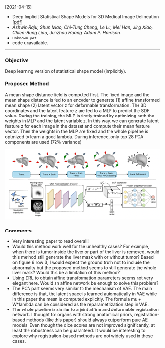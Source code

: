[2021-04-16]
- Deep Implicit Statistical Shape Models for 3D Medical Image Delineation [[pdf]](https://arxiv.org/pdf/2104.02847.pdf) 
- *Ashwin Raju, Shun Miao, Chi-Tung Cheng, Le Lu, Mei Han, Jing Xiao, Chien-Hung Liao, Junzhou Huang, Adam P. Harrison*
- `Unknown yet`
- code unavailable.

****

### Objective
Deep learning version of statistical shape model (implicitly).

### Proposed Method
A mean shape distance field is computed first. The fixed image and the mean shape distance is fed to an encoder to generate (1) affine transformed mean shape (2) latent vector z for deformable transformation. The 3D coordinates and the latent feature z are fed to a MLP to predict the SDF value. During the training, the MLP is firstly trained by optimizing both the weights in MLP and the latent variable z. In this way, we can generate latent feature z for each image in the dataset and compute their mean feature vector. Then the weights in the MLP are fixed and the whole pipeline is optmized to learn a good lambda. During inference, only top 28 PCA components are used (72% variance). 

![Alt text](https://github.com/han-liu/Papers/blob/master/figures/Deep%20Implicit%20Statistical%20Shape%20Models%20for%203D%20Medical%20Image%20Delineation.png?raw=true)


### Comments
- Very interesting paper to read overall!
- Would this method work well for the unhealthy cases? For example, when there is tumor inside the liver or part of the liver is removed, would this method still generate the liver mask with or without tumor? Based on figure 6 row 3, I would expect the ground truth not to include the abnormalty but the proposed method seems to still generate the whole liver mask? Would this be a limitation of this method?
- Using DRL to obtain affine transformation parameters seems not very elegant here. Would an affine network be enough to solve this problem?
- The PCA part seems very similar to the mechanism of VAE. The main difference is that, the latent space is learned automatically in VAE while in this paper the mean is computed explicitly. The formula mu + W\*lambda can be considered as the reparametrization step in VAE.
- The whole pipeline is similar to a joint affine and deformable registration network. I thought for organs with strong anatomical priors, registration-based methods (like this paper) should always outperform pure AE models. Even though the dice scores are not improved significantly, at least the robustness can be guaranteed. It would be interesting to explore why registration-based methods are not widely used in these cases. 
